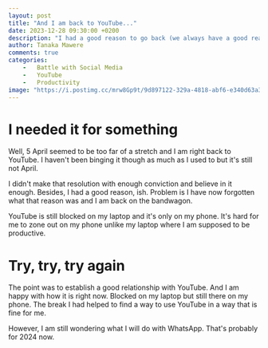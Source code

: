```yaml
---
layout: post
title: "And I am back to YouTube..."
date: 2023-12-28 09:30:00 +0200
description: "I had a good reason to go back (we always have a good reason. Don't we?)"
author: Tanaka Mawere
comments: true
categories: 
    -   Battle with Social Media
    -   YouTube
    -   Productivity
image: "https://i.postimg.cc/mrw8Gp9t/9d897122-329a-4818-abf6-e340d63a3769.jpg"
---
```


# I needed it for something

Well, 5 April seemed to be too far of a stretch and I am right back to YouTube. I haven't been binging it though as much as I used to but it's still not April. 

I didn't make that resolution with enough conviction and believe in it enough. Besides, I had a good reason, ish. Problem is I have now forgotten what that reason was and I am back on the bandwagon. 

YouTube is still blocked on my laptop and it's only on my phone. It's hard for me to zone out on my phone unlike my laptop where I am supposed to be productive. 

# Try, try, try again

The point was to establish a good relationship with YouTube. And I am happy with how it is right now. Blocked on my laptop but still there on my phone. The break I had helped to find a way to use YouTube in a way that is fine for me.

However, I am still wondering what I will do with WhatsApp. That's probably for 2024 now. 
